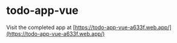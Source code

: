 # todo-app-vue

Visit the completed app at [https://todo-app-vue-a633f.web.app/](https://todo-app-vue-a633f.web.app/)
